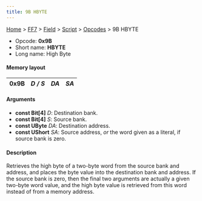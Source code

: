```yaml
---
title: 9B HBYTE
---
```


[Home](/Main%20Page.md) > [FF7](/FF7.md) > [Field](/FF7/Field.md) > [Script](/FF7/Field/Script.md) > [Opcodes](/FF7/Field/Script/Opcodes.md) > 9B HBYTE

-   Opcode: **0x9B**
-   Short name: **HBYTE**
-   Long name: High Byte

#### Memory layout

| 0x9B | *D / S* | *DA* | *SA* |
|------|---------|------|------|

#### Arguments

-   **const Bit\[4\]** *D*: Destination bank.
-   **const Bit\[4\]** *S*: Source bank.
-   **const UByte** *DA*: Destination address.
-   **const UShort** *SA*: Source address, *or* the word given as a
    literal, if source bank is zero.

#### Description

Retrieves the high byte of a two-byte word from the source bank and
address, and places the byte value into the destination bank and
address. If the source bank is zero, then the final two arguments are
actually a given two-byte word value, and the high byte value is
retrieved from this word instead of from a memory address.
